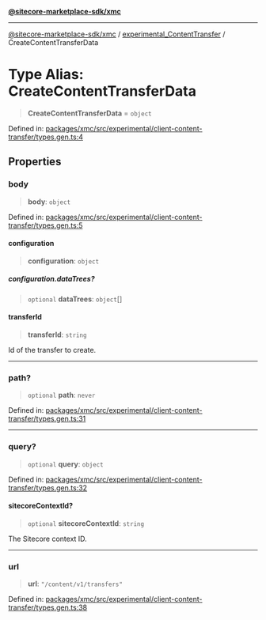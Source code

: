 [**@sitecore-marketplace-sdk/xmc**](../../../../README.md)

***

[@sitecore-marketplace-sdk/xmc](../../../../README.md) / [experimental\_ContentTransfer](../README.md) / CreateContentTransferData

# Type Alias: CreateContentTransferData

> **CreateContentTransferData** = `object`

Defined in: [packages/xmc/src/experimental/client-content-transfer/types.gen.ts:4](https://github.com/Sitecore/marketplace-sdk/blob/main/packages/xmc/src/experimental/client-content-transfer/types.gen.ts#L4)

## Properties

### body

> **body**: `object`

Defined in: [packages/xmc/src/experimental/client-content-transfer/types.gen.ts:5](https://github.com/Sitecore/marketplace-sdk/blob/main/packages/xmc/src/experimental/client-content-transfer/types.gen.ts#L5)

#### configuration

> **configuration**: `object`

##### configuration.dataTrees?

> `optional` **dataTrees**: `object`[]

#### transferId

> **transferId**: `string`

Id of the transfer to create.

***

### path?

> `optional` **path**: `never`

Defined in: [packages/xmc/src/experimental/client-content-transfer/types.gen.ts:31](https://github.com/Sitecore/marketplace-sdk/blob/main/packages/xmc/src/experimental/client-content-transfer/types.gen.ts#L31)

***

### query?

> `optional` **query**: `object`

Defined in: [packages/xmc/src/experimental/client-content-transfer/types.gen.ts:32](https://github.com/Sitecore/marketplace-sdk/blob/main/packages/xmc/src/experimental/client-content-transfer/types.gen.ts#L32)

#### sitecoreContextId?

> `optional` **sitecoreContextId**: `string`

The Sitecore context ID.

***

### url

> **url**: `"/content/v1/transfers"`

Defined in: [packages/xmc/src/experimental/client-content-transfer/types.gen.ts:38](https://github.com/Sitecore/marketplace-sdk/blob/main/packages/xmc/src/experimental/client-content-transfer/types.gen.ts#L38)
